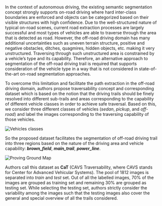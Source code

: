In the context of autonomous driving, the existing semantic segmentation concept strongly supports on-road driving where hard inter-class boundaries are enforced and objects can be categorized based on their visible structures with high confidence. Due to the well-structured nature of typical on-road scenes, current road extraction processes are largely successful and most types of vehicles are able to traverse through the area that is detected as road. However, the off-road driving domain has many additional uncertainties such as uneven terrain structure, positive and negative obstacles, ditches, quagmires, hidden objects, etc. making it very unstructured. Traversing through such unstructured area is constrained by a vehicle’s type and its capability. Therefore, an alternative approach to segmentation of the off-road driving trail is required that supports consideration of the vehicle type in a way that is not considered in state-of-the-art on-road segmentation approaches.

To overcome this limitation and facilitate the path extraction in the off-road driving domain, authors propose traversability concept and corresponding dataset which is based on the notion that the driving trails should be finely resolved into different sub-trails and areas corresponding to the capability of different vehicle classes in order to achieve safe traversal. Based on this, we consider three different classes of vehicles (*sedan*, *pickup*, and *off-road*) and label the images corresponding to the traversing capability of those vehicles.

![Vehicles classes](https://i.ibb.co/dbHnHqM/tang2-3154419-large.gif)

So the proposed dataset facilitates the segmentation of off-road driving trail into three regions based on the nature of the driving area and vehicle capability: ***brown_field***, ***main_trail***, ***power_line***.

![Proving Ground Map](https://i.ibb.co/DgGpKS3/tang3-3154419-large.gif)

Authors call this dataset as **CaT** (CAVS Traversability, where CAVS stands for Center for Advanced Vehicular Systems). The pool of 1812 images is separated into *train* and *test* set. Out of all the labelled images, 70% of the images are grouped as training set and remaining 30% are grouped as testing set. While selecting the testing set, authors strictly consider the variability among the images such that the testing images also cover the general and special overview of all the trails considered. 
